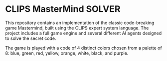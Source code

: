 # CLIPS MasterMind SOLVER

This repository contains an implementation of the classic code-breaking game Mastermind, built using the CLIPS expert system language. The project includes a full game engine and several different AI agents designed to solve the secret code.

The game is played with a code of 4 distinct colors chosen from a palette of 8: blue, green, red, yellow, orange, white, black, and purple.
